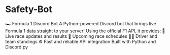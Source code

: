 # Safety-Bot
🏎️ Formula 1 Discord Bot  A Python-powered Discord bot that brings live Formula 1 data straight to your server! Using the official F1 API, it provides:  🏁 Live race updates and results  📅 Upcoming race schedules  🧑‍💻 Driver and team standings  ⚙️ Fast and reliable API integration  Built with Python and Discord.py
